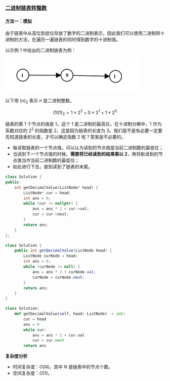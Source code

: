 ### [二进制链表转整数](https://leetcode.cn/problems/convert-binary-number-in-a-linked-list-to-integer/solutions/101732/er-jin-zhi-lian-biao-zhuan-zheng-shu-by-leetcode-s/)

#### 方法一：模拟

由于链表中从高位到低位存放了数字的二进制表示，因此我们可以使用二进制转十进制的方法，在遍历一遍链表的同时得到数字的十进制值。

以示例 1 中给出的二进制链表为例：

![](./assets/img/Solution1290.png)

以下用 $(n)_2$​ 表示 $n$ 是二进制整数。

$$(101)_2 = 1 \times 2^2 + 0 \times 2^1 + 1 \times 2^0$$

链表的第 $1$ 个节点的值是 $1$，这个 $1$ 是二进制的最高位，在十进制分解中，$1$ 作为系数对应的 $2^2$ 的指数是 $2$，这是因为链表的长度为 $3$。我们是不是有必要一定要先知道链表的长度，才可以确定指数 $2$ 呢？答案是不必要的。

- 每读取链表的一个节点值，可以认为读到的节点值是当前二进制数的最低位；
- 当读到下一个节点值的时候，**需要将已经读到的结果乘以 $2$**，再将新读到的节点值当作当前二进制数的最低位；
- 如此进行下去，直到读到了链表的末尾。

```C++
class Solution {
public:
    int getDecimalValue(ListNode* head) {
        ListNode* cur = head;
        int ans = 0;
        while (cur != nullptr) {
            ans = ans * 2 + cur->val;
            cur = cur->next;
        }
        return ans;
    }
};
```

```Java
class Solution {
    public int getDecimalValue(ListNode head) {
        ListNode curNode = head;
        int ans = 0;
        while (curNode != null) {
            ans = ans * 2 + curNode.val;
            curNode = curNode.next;
        }
        return ans;
    }
}
```

```Python
class Solution:
    def getDecimalValue(self, head: ListNode) -> int:
        cur = head
        ans = 0
        while cur:
            ans = ans * 2 + cur.val
            cur = cur.next
        return ans
```

**复杂度分析**

- 时间复杂度：$O(N)$，其中 $N$ 是链表中的节点个数。
- 空间复杂度：$O(1)$。
